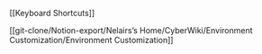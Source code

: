 [[Keyboard Shortcuts]]

[[git-clone/Notion-export/Nelairs’s Home/CyberWiki/Environment Customization/Environment Customization]]